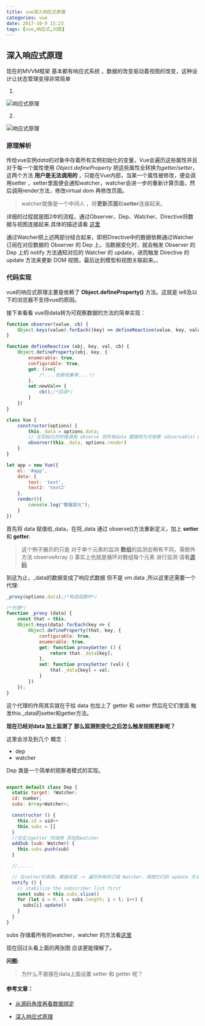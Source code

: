 ```yaml
---
title: vue深入响应式原理
categories: vue
date: 2017-10-9 15:23
tags: [vue,响应式,问题]
---
```

<!-- deleteAbove -->

## 深入响应式原理

现在的MVVM框架 基本都有响应式系统 ，数据的改变驱动着视图的改变，这种设计让状态管理变得非常简单
<!-- more -->
1.
![响应式原理](https://cn.vuejs.org/images/data.png)

2.
![响应式原理](http://static.galileo.xiaojukeji.com/static/tms/shield/vue-reactive.jpg)

### 原理解析
传给vue实例*data*的对象中存着所有实例初始化的变量，Vue会遍历这些属性并且对于每一个属性使用 *Object.defineProperty* 把这些属性全转换为*getter/setter*，这两个方法 **用户是无法调用的** ，只能在Vue内部，当某一个属性被修改，便会调用setter ，setter里面便会通知watcher，watcher会进一步的重新计算页面，然后调用render方法，修改virtual dom 再修改页面。
> watcher就像是一个中间人 ，将**更新页面**和**setter**连接起来。

详细的过程就是图2中的流程，通过Observer、Dep、Watcher、Directive将数据与视图连接起来.具体的描述请看        [这里](http://www.imooc.com/article/14466)


通过Watcher把上述两部分结合起来，即把Directive中的数据依赖通过Watcher订阅在对应数据的 Observer 的 Dep 上。当数据变化时，就会触发 Observer 的 Dep 上的 notify 方法通知对应的 Watcher 的 update，进而触发 Directive 的 update 方法来更新 DOM 视图，最后达到模型和视图关联起来。、


### 代码实现

vue的响应式原理主要是依赖了 **Object.defineProperty()** 方法。这就是 ie8及以下的浏览器不支持vue的原因。

接下来看看 vue将data转为可观察数据的方法的简单实现：
```js
function observer(value, cb) {
    Object.keys(value).forEach((key) => defineReactive(value, key, value[key] , cb))
}

function defineReactive (obj, key, val, cb) {
    Object.defineProperty(obj, key, {
        enumerable: true,
        configurable: true,
        get: ()=>{
            /*....依赖收集等....*/
        },
        set:newVal=> {
            cb();/*回调*/
        }
    })
}

class Vue {
    constructor(options) {
        this._data = options.data;
        // 在初始化的时候调用 observe 将所有data 数据转为可观察（observable）的
        observer(this._data, options.render)
    }
}

let app = new Vue({
    el: '#app',
    data: {
        text: 'text',
        text2: 'text2'
    },
    render(){
        console.log("数据变化");
    }
})

```
首先将 data 赋值给_data，在将_data 通过 observe()方法重新定义，加上 **setter** 和 **getter**.
> 这个例子展示的只是 对于单个元素的监测  **数组**的监测会稍有不同，需额外方法 observeArray () 事实上也就是循环对数组每个元素 进行监测 请看[源码](https://github.com/vuejs/vue/blob/dev/src/core/observer/index.js)


到这为止，_data的数据变成了响应式数据 但不是 vm.data ,所以这里还需要一个代理:
```js
_proxy(options.data);/*构造函数中*/

/*代理*/
function _proxy (data) {
    const that = this;
    Object.keys(data).forEach(key => {
        Object.defineProperty(that, key, {
            configurable: true,
            enumerable: true,
            get: function proxyGetter () {
                return that._data[key];
            },
            set: function proxySetter (val) {
                that._data[key] = val;
            }
        })
    });
}

```
这个代理的作用其实就在于给 data 也加上了 getter  和  setter  然后在它们里面 触发this._data的setter和getter方法。


**现在已经对data 加上监测了  那么监测到变化之后怎么触发视图更新呢？**

这里会涉及到几个 概念 ：
- dep
- watcher

Dep 类是一个简单的观察者模式的实现。

```js

export default class Dep {
  static target: ?Watcher;
  id: number;
  subs: Array<Watcher>;

  constructor () {
    this.id = uid++
    this.subs = []
  }
  //在定义getter 时调用 添加到watcher
  addSub (sub: Watcher) {
    this.subs.push(sub)
  }

  //......

  // 在setter时调用，数据改变 -> 遍历所有的订阅 Watcher，调用它们的 update 方法
  notify () {
    // stabilize the subscriber list first
    const subs = this.subs.slice()
    for (let i = 0, l = subs.length; i < l; i++) {
      subs[i].update()
    }
  }
}

```
subs 存储着所有的watcher，watcher 的方法看[这里](http://www.imooc.com/article/14468)


现在回过头看上面的两张图 应该更能理解了。

**问题:**
> 为什么不直接在data上面设置 setter 和 getter 呢？

#### 参考文章：
- [从源码角度再看数据绑定](https://github.com/answershuto/learnVue/blob/master/docs/%E4%BB%8E%E6%BA%90%E7%A0%81%E8%A7%92%E5%BA%A6%E5%86%8D%E7%9C%8B%E6%95%B0%E6%8D%AE%E7%BB%91%E5%AE%9A.MarkDown)

- [深入响应式原理](http://www.imooc.com/article/14466)
